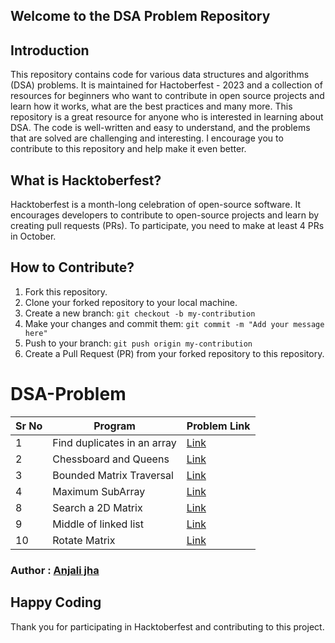 ## Welcome to the DSA Problem Repository

## Introduction

This repository contains code for various data structures and algorithms (DSA) problems. It is maintained for Hactoberfest - 2023 and a collection of resources for beginners who want to contribute in open source projects and learn how it works, what are the best practices and many more. This repository is a great resource for anyone who is interested in learning about DSA. The code is well-written and easy to understand, and the problems that are solved are challenging and interesting. I encourage you to contribute to this repository and help make it even better.

## What is Hacktoberfest?

Hacktoberfest is a month-long celebration of open-source software. It encourages developers to contribute to open-source projects and learn by creating pull requests (PRs). To participate, you need to make at least 4 PRs in October.

## How to Contribute? 

1. Fork this repository.
2. Clone your forked repository to your local machine.
3. Create a new branch: `git checkout -b my-contribution`
4. Make your changes and commit them: `git commit -m "Add your message here"`
5. Push to your branch: `git push origin my-contribution`
6. Create a Pull Request (PR) from your forked repository to this repository.

# DSA-Problem
 
Sr No   | Program | Problem Link  
--- | --- | ---
1 | Find duplicates in an array | [Link](https://practice.geeksforgeeks.org/problems/find-duplicates-in-an-array/1?page=1&category[]=ArrayssortBy=submissions)
2 | Chessboard and Queens | [Link](https://cses.fi/problemset/task/1624)
3 | Bounded Matrix Traversal | [Link](https://practice.geeksforgeeks.org/problems/boundary-traversal-of-matrix-1587115620/1)
4 | Maximum SubArray | [Link](https://leetcode.com/problems/maximum-subarray/)
8 | Search a 2D Matrix | [Link](https://leetcode.com/problems/search-a-2d-matrix)
9 |Middle of linked list |  [Link](https://leetcode.com/problems/middle-of-the-linked-list)
10 |Rotate Matrix |  [Link](https://leetcode.com/problems/rotate-image/)
### Author : [Anjali jha](https://github.com/Anjalijha12345)

## Happy Coding

Thank you for participating in Hacktoberfest and contributing to this project. 
